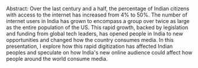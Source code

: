 Abstract: Over the last century and a half, the percentage of Indian citizens with access to the internet has increased from 4% to 50%. The number of internet users in India has grown to encompass a group over twice as large as the entire population of the US. This rapid growth, backed by legislation and funding from global tech leaders, has opened people in India to new opportunities and changed how the country consumes media. In this presentation, I explore how this rapid digitization has affected Indian peoples and speculate on how India's new online audience could affect how people around the world consume media.
